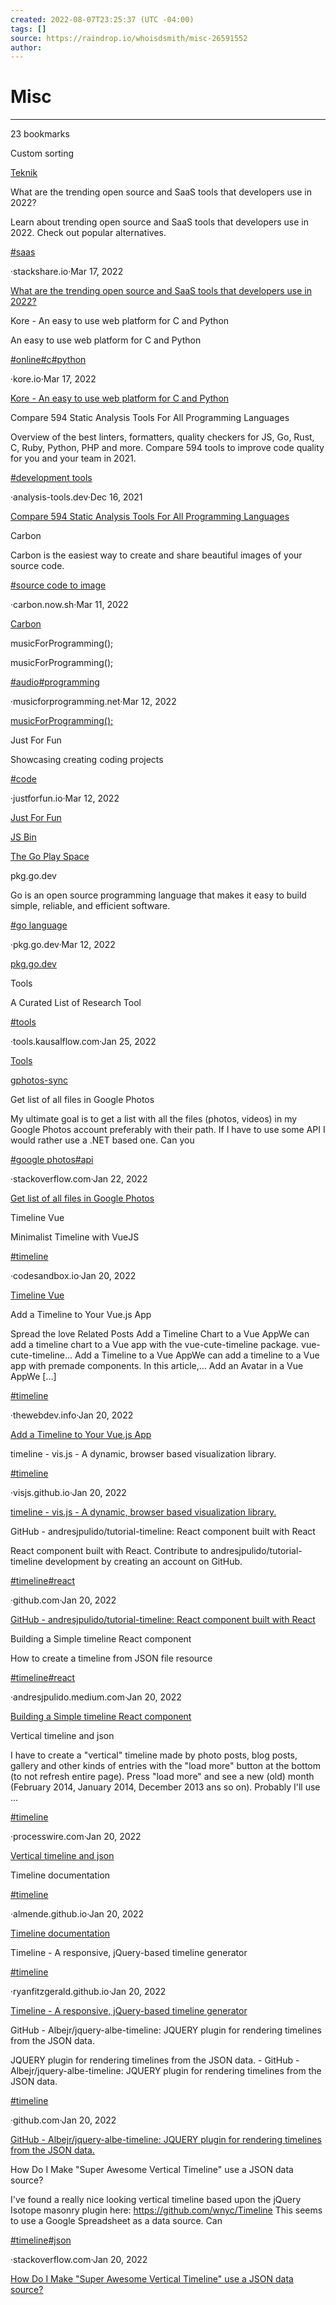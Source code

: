 ```yaml
---
created: 2022-08-07T23:25:37 (UTC -04:00)
tags: []
source: https://raindrop.io/whoisdsmith/misc-26591552
author: 
---
```


# Misc

---
23 bookmarks

Custom sorting

[Teknik](https://www.teknik.io/)

What are the trending open source and SaaS tools that developers use in 2022?

Learn about trending open source and SaaS tools that developers use in 2022. Check out popular alternatives.

[#saas](https://raindrop.io/whoisdsmith/misc-26591552/search/sort=-sort&perpage=30&page=0&search=%23saas)

·stackshare.io·Mar 17, 2022

[What are the trending open source and SaaS tools that developers use in 2022?](https://stackshare.io/tools/trending)

Kore - An easy to use web platform for C and Python

An easy to use web platform for C and Python

[#online](https://raindrop.io/whoisdsmith/misc-26591552/search/sort=-sort&perpage=30&page=0&search=%23online)[#c](https://raindrop.io/whoisdsmith/misc-26591552/search/sort=-sort&perpage=30&page=0&search=%23c)[#python](https://raindrop.io/whoisdsmith/misc-26591552/search/sort=-sort&perpage=30&page=0&search=%23python)

·kore.io·Mar 17, 2022

[Kore - An easy to use web platform for C and Python](https://kore.io/)

Compare 594 Static Analysis Tools For All Programming Languages

Overview of the best linters, formatters, quality checkers for JS, Go, Rust, C, Ruby, Python, PHP and more. Compare 594 tools to improve code quality for you and your team in 2021.

[#development tools](https://raindrop.io/whoisdsmith/misc-26591552/search/sort=-sort&perpage=30&page=0&search=%22%23development+tools%22)

·analysis-tools.dev·Dec 16, 2021

[Compare 594 Static Analysis Tools For All Programming Languages](https://analysis-tools.dev/)

Carbon

Carbon is the easiest way to create and share beautiful images of your source code.

[#source code to image](https://raindrop.io/whoisdsmith/misc-26591552/search/sort=-sort&perpage=30&page=0&search=%22%23source+code+to+image%22)

·carbon.now.sh·Mar 11, 2022

[Carbon](https://carbon.now.sh/)

musicForProgramming();

musicForProgramming();

[#audio](https://raindrop.io/whoisdsmith/misc-26591552/search/sort=-sort&perpage=30&page=0&search=%23audio)[#programming](https://raindrop.io/whoisdsmith/misc-26591552/search/sort=-sort&perpage=30&page=0&search=%23programming)

·musicforprogramming.net·Mar 12, 2022

[musicForProgramming();](https://musicforprogramming.net/latest/)

Just For Fun

Showcasing creating coding projects

[#code](https://raindrop.io/whoisdsmith/misc-26591552/search/sort=-sort&perpage=30&page=0&search=%23code)

·justforfun.io·Mar 12, 2022

[Just For Fun](https://justforfun.io/)

[JS Bin](https://jsbin.com/?html,output)

[The Go Play Space](https://goplay.space/)

pkg.go.dev

Go is an open source programming language that makes it easy to build simple, reliable, and efficient software.

[#go language](https://raindrop.io/whoisdsmith/misc-26591552/search/sort=-sort&perpage=30&page=0&search=%22%23go+language%22)

·pkg.go.dev·Mar 12, 2022

[pkg.go.dev](https://pkg.go.dev/?utm_source=godoc)

Tools

A Curated List of Research Tool

[#tools](https://raindrop.io/whoisdsmith/misc-26591552/search/sort=-sort&perpage=30&page=0&search=%23tools)

·tools.kausalflow.com·Jan 25, 2022

[Tools](https://tools.kausalflow.com/tools/)

[gphotos-sync](https://pypi.org/project/gphotos-sync/)

Get list of all files in Google Photos

My ultimate goal is to get a list with all the files (photos, videos) in my Google Photos account preferably with their path. If I have to use some API I would rather use a .NET based one. Can you

[#google photos](https://raindrop.io/whoisdsmith/misc-26591552/search/sort=-sort&perpage=30&page=0&search=%22%23google+photos%22)[#api](https://raindrop.io/whoisdsmith/misc-26591552/search/sort=-sort&perpage=30&page=0&search=%23api)

·stackoverflow.com·Jan 22, 2022

[Get list of all files in Google Photos](https://stackoverflow.com/questions/36871477/get-list-of-all-files-in-google-photos)

Timeline Vue

Minimalist Timeline with VueJS

[#timeline](https://raindrop.io/whoisdsmith/misc-26591552/search/sort=-sort&perpage=30&page=0&search=%23timeline)

·codesandbox.io·Jan 20, 2022

[Timeline Vue](https://codesandbox.io/s/n094ypklvl)

Add a Timeline to Your Vue.js App

Spread the love Related Posts Add a Timeline Chart to a Vue AppWe can add a timeline chart to a Vue app with the vue-cute-timeline package. vue-cute-timeline… Add a Timeline to a Vue AppWe can add a timeline to a Vue app with premade components. In this article,… Add an Avatar in a Vue AppWe […]

[#timeline](https://raindrop.io/whoisdsmith/misc-26591552/search/sort=-sort&perpage=30&page=0&search=%23timeline)

·thewebdev.info·Jan 20, 2022

[Add a Timeline to Your Vue.js App](https://thewebdev.info/2020/12/21/add-a-timeline-to-your-vuejs-app/)

timeline - vis.js - A dynamic, browser based visualization library.

[#timeline](https://raindrop.io/whoisdsmith/misc-26591552/search/sort=-sort&perpage=30&page=0&search=%23timeline)

·visjs.github.io·Jan 20, 2022

[timeline - vis.js - A dynamic, browser based visualization library.](https://visjs.github.io/vis-timeline/docs/timeline/)

GitHub - andresjpulido/tutorial-timeline: React component built with React

React component built with React. Contribute to andresjpulido/tutorial-timeline development by creating an account on GitHub.

[#timeline](https://raindrop.io/whoisdsmith/misc-26591552/search/sort=-sort&perpage=30&page=0&search=%23timeline)[#react](https://raindrop.io/whoisdsmith/misc-26591552/search/sort=-sort&perpage=30&page=0&search=%23react)

·github.com·Jan 20, 2022

[GitHub - andresjpulido/tutorial-timeline: React component built with React](https://github.com/andresjpulido/tutorial-timeline)

Building a Simple timeline React component

How to create a timeline from JSON file resource

[#timeline](https://raindrop.io/whoisdsmith/misc-26591552/search/sort=-sort&perpage=30&page=0&search=%23timeline)[#react](https://raindrop.io/whoisdsmith/misc-26591552/search/sort=-sort&perpage=30&page=0&search=%23react)

·andresjpulido.medium.com·Jan 20, 2022

[Building a Simple timeline React component](https://andresjpulido.medium.com/building-a-simple-timeline-react-component-5a782501fbb5)

Vertical timeline and json

I have to create a "vertical" timeline made by photo posts, blog posts, gallery and other kinds of entries with the "load more" button at the bottom (to not refresh entire page). Press "load more" and see a new (old) month (February 2014, January 2014, December 2013 ans so on). Probably I'll use ...

[#timeline](https://raindrop.io/whoisdsmith/misc-26591552/search/sort=-sort&perpage=30&page=0&search=%23timeline)

·processwire.com·Jan 20, 2022

[Vertical timeline and json](https://processwire.com/talk/topic/5523-vertical-timeline-and-json/)

Timeline documentation

[#timeline](https://raindrop.io/whoisdsmith/misc-26591552/search/sort=-sort&perpage=30&page=0&search=%23timeline)

·almende.github.io·Jan 20, 2022

[Timeline documentation](https://almende.github.io/chap-links-library/js/timeline/doc/)

Timeline - A responsive, jQuery-based timeline generator

[#timeline](https://raindrop.io/whoisdsmith/misc-26591552/search/sort=-sort&perpage=30&page=0&search=%23timeline)

·ryanfitzgerald.github.io·Jan 20, 2022

[Timeline - A responsive, jQuery-based timeline generator](https://ryanfitzgerald.github.io/vertical-timeline/)

GitHub - Albejr/jquery-albe-timeline: JQUERY plugin for rendering timelines from the JSON data.

JQUERY plugin for rendering timelines from the JSON data. - GitHub - Albejr/jquery-albe-timeline: JQUERY plugin for rendering timelines from the JSON data.

[#timeline](https://raindrop.io/whoisdsmith/misc-26591552/search/sort=-sort&perpage=30&page=0&search=%23timeline)

·github.com·Jan 20, 2022

[GitHub - Albejr/jquery-albe-timeline: JQUERY plugin for rendering timelines from the JSON data.](https://github.com/Albejr/jquery-albe-timeline)

How Do I Make "Super Awesome Vertical Timeline" use a JSON data source?

I've found a really nice looking vertical timeline based upon the jQuery Isotope masonry plugin here: https://github.com/wnyc/Timeline This seems to use a Google Spreadsheet as a data source. Can

[#timeline](https://raindrop.io/whoisdsmith/misc-26591552/search/sort=-sort&perpage=30&page=0&search=%23timeline)[#json](https://raindrop.io/whoisdsmith/misc-26591552/search/sort=-sort&perpage=30&page=0&search=%23json)

·stackoverflow.com·Jan 20, 2022

[How Do I Make "Super Awesome Vertical Timeline" use a JSON data source?](https://stackoverflow.com/questions/17956279/how-do-i-make-super-awesome-vertical-timeline-use-a-json-data-source)
